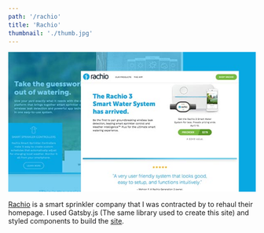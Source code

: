 ```yaml
---
path: '/rachio'
title: 'Rachio'
thumbnail: './thumb.jpg'
---
```


![Rachio](thumb.jpg)

[Rachio](https://rachio.com) is a smart sprinkler company that I was contracted by to rehaul their homepage. I used Gatsby.js (The same library used to create this site) and styled components to build the [site](https://rachio.com).
